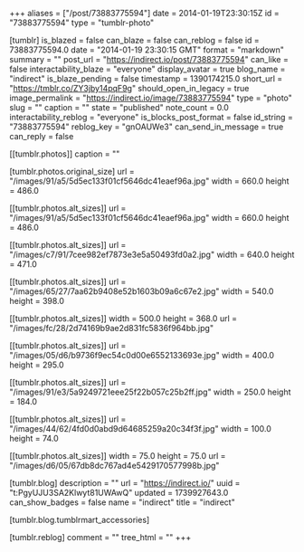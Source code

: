 +++
aliases = ["/post/73883775594"]
date = 2014-01-19T23:30:15Z
id = "73883775594"
type = "tumblr-photo"

[tumblr]
is_blazed = false
can_blaze = false
can_reblog = false
id = 73883775594.0
date = "2014-01-19 23:30:15 GMT"
format = "markdown"
summary = ""
post_url = "https://indirect.io/post/73883775594"
can_like = false
interactability_blaze = "everyone"
display_avatar = true
blog_name = "indirect"
is_blaze_pending = false
timestamp = 1390174215.0
short_url = "https://tmblr.co/ZY3jby14pqF9g"
should_open_in_legacy = true
image_permalink = "https://indirect.io/image/73883775594"
type = "photo"
slug = ""
caption = ""
state = "published"
note_count = 0.0
interactability_reblog = "everyone"
is_blocks_post_format = false
id_string = "73883775594"
reblog_key = "gnOAUWe3"
can_send_in_message = true
can_reply = false

[[tumblr.photos]]
caption = ""

[tumblr.photos.original_size]
url = "/images/91/a5/5d5ec133f01cf5646dc41eaef96a.jpg"
width = 660.0
height = 486.0

[[tumblr.photos.alt_sizes]]
url = "/images/91/a5/5d5ec133f01cf5646dc41eaef96a.jpg"
width = 660.0
height = 486.0

[[tumblr.photos.alt_sizes]]
url = "/images/c7/91/7cee982ef7873e3e5a50493fd0a2.jpg"
width = 640.0
height = 471.0

[[tumblr.photos.alt_sizes]]
url = "/images/65/27/7aa62b9408e52b1603b09a6c67e2.jpg"
width = 540.0
height = 398.0

[[tumblr.photos.alt_sizes]]
width = 500.0
height = 368.0
url = "/images/fc/28/2d74169b9ae2d831fc5836f964bb.jpg"

[[tumblr.photos.alt_sizes]]
url = "/images/05/d6/b9736f9ec54c0d00e6552133693e.jpg"
width = 400.0
height = 295.0

[[tumblr.photos.alt_sizes]]
url = "/images/91/e3/5a9249721eee25f22b057c25b2ff.jpg"
width = 250.0
height = 184.0

[[tumblr.photos.alt_sizes]]
url = "/images/44/62/4fd0d0abd9d64685259a20c34f3f.jpg"
width = 100.0
height = 74.0

[[tumblr.photos.alt_sizes]]
width = 75.0
height = 75.0
url = "/images/d6/05/67db8dc767ad4e5429170577998b.jpg"

[tumblr.blog]
description = ""
url = "https://indirect.io/"
uuid = "t:PgyUJU3SA2Klwyt81UWAwQ"
updated = 1739927643.0
can_show_badges = false
name = "indirect"
title = "indirect"

[tumblr.blog.tumblrmart_accessories]

[tumblr.reblog]
comment = ""
tree_html = ""
+++
